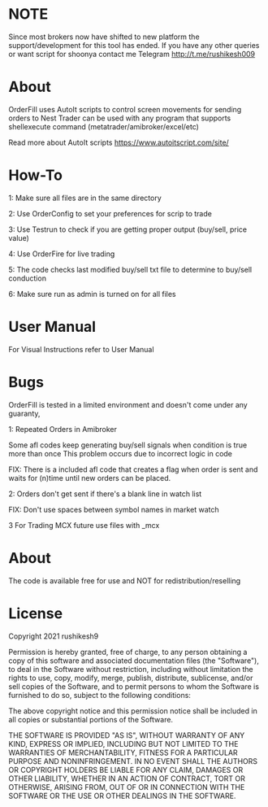# NOTE

Since most brokers now have shifted to new platform the support/development for this tool has ended.
If you have any other queries or want script for shoonya contact me 
Telegram
http://t.me/rushikesh009

# About
OrderFill uses AutoIt scripts to control screen movements for sending orders to Nest Trader
can be used with any program that supports shellexecute command (metatrader/amibroker/excel/etc)

Read more about AutoIt scripts
https://www.autoitscript.com/site/ 

# How-To

1: Make sure all files are in the same directory  

2: Use OrderConfig to set your preferences for scrip to trade

3: Use Testrun to check if you are getting proper output (buy/sell, price value)

4: Use OrderFire for live trading 

5: The code checks last modified buy/sell txt file to determine to buy/sell conduction

6: Make sure run as admin is turned on for all files

# User Manual 

For Visual Instructions refer to User Manual 

# Bugs

OrderFill is tested in a limited environment and doesn't come under any guaranty,

1: Repeated Orders in Amibroker

Some afl codes keep generating buy/sell signals when condition is true more than once 
This problem occurs due to incorrect logic in code 

FIX: There is a included afl code that creates a flag when order is sent and waits for (n)time until new orders can be placed.


2: Orders don't get sent if there's a blank line in watch list

FIX: Don't use spaces between symbol names in market watch


3 For Trading MCX future use files with _mcx 



# About

The code is available free for use and NOT for redistribution/reselling

# License
Copyright 2021 rushikesh9

Permission is hereby granted, free of charge, to any person obtaining a copy of this software and associated documentation files (the "Software"), to deal in the Software without restriction, including without limitation the rights to use, copy, modify, merge, publish, distribute, sublicense, and/or sell copies of the Software, and to permit persons to whom the Software is furnished to do so, subject to the following conditions:

The above copyright notice and this permission notice shall be included in all copies or substantial portions of the Software.

THE SOFTWARE IS PROVIDED "AS IS", WITHOUT WARRANTY OF ANY KIND, EXPRESS OR IMPLIED, INCLUDING BUT NOT LIMITED TO THE WARRANTIES OF MERCHANTABILITY, FITNESS FOR A PARTICULAR PURPOSE AND NONINFRINGEMENT. IN NO EVENT SHALL THE AUTHORS OR COPYRIGHT HOLDERS BE LIABLE FOR ANY CLAIM, DAMAGES OR OTHER LIABILITY, WHETHER IN AN ACTION OF CONTRACT, TORT OR OTHERWISE, ARISING FROM, OUT OF OR IN CONNECTION WITH THE SOFTWARE OR THE USE OR OTHER DEALINGS IN THE SOFTWARE.

